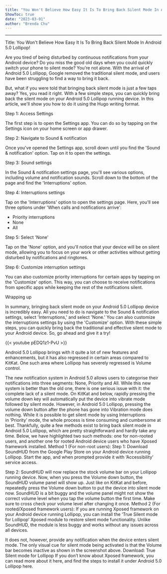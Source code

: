 ```yaml
---
title: "You Won't Believe How Easy It Is To Bring Back Silent Mode In Android 5.0 Lollipop!"
ShowToc: true 
date: "2023-03-01"
author: "Brenda Chu"
---
```

*****
Title: You Won't Believe How Easy It Is To Bring Back Silent Mode In Android 5.0 Lollipop!

Are you tired of being disturbed by continuous notifications from your Android device? Do you miss the good old days when you could quickly switch your phone to silent mode? You're not alone. With the arrival of Android 5.0 Lollipop, Google removed the traditional silent mode, and users have been struggling to find a way to bring it back. 

But, what if you were told that bringing back silent mode is just a few taps away? Yes, you read it right. With a few simple steps, you can quickly bring back the silent mode on your Android 5.0 Lollipop running device. In this article, we'll show you how to do it using the Hugo writing format.

Step 1: Access Settings

The first step is to open the Settings app. You can do so by tapping on the Settings icon on your home screen or app drawer.

Step 2: Navigate to Sound & notification

Once you've opened the Settings app, scroll down until you find the 'Sound & notification' option. Tap on it to open the settings.

Step 3: Sound settings

In the Sound & notification settings page, you'll see various options, including volume and notification sounds. Scroll down to the bottom of the page and find the 'Interruptions' option.

Step 4: Interruptions settings

Tap on the 'Interruptions' option to open the settings page. Here, you'll see three options under 'When calls and notifications arrive':

- Priority interruptions
- None
- All

Step 5: Select 'None'

Tap on the 'None' option, and you'll notice that your device will be on silent mode, allowing you to focus on your work or other activities without getting disturbed by notifications and ringtones.

Step 6: Customize interruption settings

You can also customize priority interruptions for certain apps by tapping on the 'Customize' option. This way, you can choose to receive notifications from specific apps while keeping the rest of the notifications silent.

Wrapping up

In summary, bringing back silent mode on your Android 5.0 Lollipop device is incredibly easy. All you need to do is navigate to the Sound & notification settings, select 'Interruptions,' and select 'None.' You can also customize the interruptions settings by using the 'Customize' option. With these simple steps, you can quickly bring back the traditional and effective silent mode to your Android device. So, go ahead and give it a try!

{{< youtube pEDQ1z1-PvU >}} 



Android 5.0 Lollipop brings with it quite a lot of new features and enhancements, but it has also regressed in certain areas compared to KitKat. One such area where Lollipop has severely regressed is Volume control.

The new notification system in Android 5.0 allows users to categorise their notifications into three segments: None, Priority and All. While this new system is better than the old one, there is one serious issue with it: the complete lack of a silent mode.
On KitKat and below, rapidly pressing the volume down key will automatically put the device into vibrate mode followed by silent mode. However, in Android 5.0 Lollipop, pressing the volume down button after the phone has gone into Vibration mode does nothing.
While it is possible to get silent mode by using Interruptions in ‘Priority’ mode, the whole process is time consuming and cumbersome at best.
Thankfully, quite a few methods exist to bring back silent mode in Android 5.0 Lollipop, which are pretty straightforward and hardly take any time. Below, we have highlighted two such methods: one for non-rooted users, and another one for rooted Android device users who have Xposed framework installed.
Method 1 (For non-root users):
Step 1: Download SoundHUD from the Google Play Store on your Android device running Lollipop. Start the app, and when prompted provide it with ‘Accessibility’ service access.

Step 2: SoundHUD will now replace the stock volume bar on your Lollipop running device. Now, when you press the Volume down button, the SoundHUD volume panel will show up.
Just like on KitKat and before, repeatedly press the Volume down button to put the device into silent mode now.
SoundHUD is a bit buggy and the volume panel might not show the correct volume level when you tap the volume button the first time. Make sure to cross check your volume level after changing it once.
Method 2 (For rooted/Xposed framework users):
If you are running Xposed framework on your Android device running Lollipop, you can install the ‘True Silent mode for Lollipop’ Xposed module to restore silent mode functionality. Unlike SoundHUD, the module is less buggy and works without any issues across all devices.

It does not, however, provide any notification when the device enters silent mode. The only visual cue for silent mode being activated is that the Volume bar becomes inactive as shown in the screenshot above.
Download: True Silent mode for Lollipop
If you don’t know about Xposed framework, you can read more about it here, and find the steps to install it under Android 5.0 Lollipop here.




